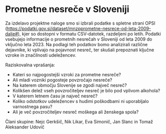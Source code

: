 # Prometne nesreče v Sloveniji

Za izdelavo projektne naloge smo si izbrali podatke s spletne strani OPSI (https://podatki.gov.si/dataset/mnzpprometne-nesrece-od-leta-2009-dalje#), kjer so dostopni v formatu CSV-datotek, razdeljeni po letih. Podatki vsebujejo informacije o prometnih nesrečah v Sloveniji od leta 2009 do  vključno leta 2023. Na podlagi teh podatkov bomo analizirali različne dejavnike, ki vplivajo na pojavnost nesreč, ter skušali prepoznati ključne vzroke in značilnosti udeležencev.

Raziskovalna vprašanja:
- Kateri so najpogostejši vzroki za prometne nesreče?
- Ali mladi vozniki pogosteje povzročajo nesreče?
- Na katerem območju Slovenije se zgodi največ nesreč?
- Kolikšen delež vseh povzročiteljev nesreč je bilo pod vplivom alkohola?
- V katerem letnem času je največ nesreč?
- Koliko odstotkov udeležencev s hudimi poškodbami ni uporabljalo varnostnega pasu?
- Ali je več povzročiteljev nesreč moškega ali ženskega spola?

Člani skupine: Nejc Gerkšič, Nik Likar, Eva Simonič, Jan Slanc in Tomaž Aleksander Udovič
